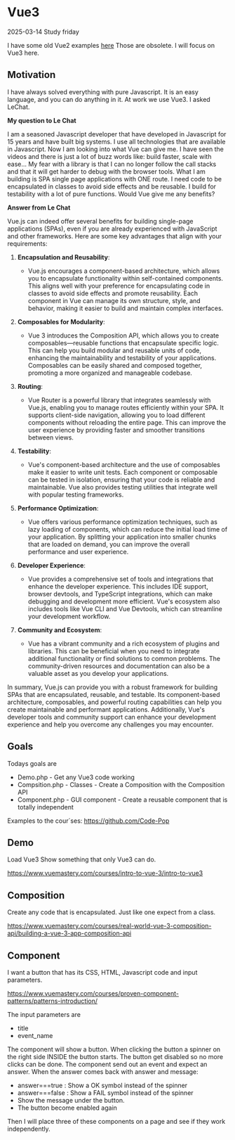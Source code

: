 # Vue3

2025-03-14 Study friday

I have some old Vue2 examples [here](https://github.com/peterlembke/vuejs-examples)
Those are obsolete. I will focus on Vue3 here.

## Motivation

I have always solved everything with pure Javascript. It is an easy language, and you can do anything in it.
At work we use Vue3. I asked LeChat.

**My question to Le Chat**

I am a seasoned Javascript developer that have developed in Javascript for 15 years and have built big systems. I use all technologies that are available in Javascript.
Now I am looking into what Vue can give me. I have seen the videos and there is just a lot of buzz words like: build faster, scale with ease...
My fear with a library is that I can no longer follow the call stacks and that it will get harder to debug with the browser tools.
What I am building is SPA single page applications with ONE route. I need code to be encapsulated in classes to avoid side effects and be reusable. I build for testability with a lot of pure functions.
Would Vue give me any benefits?

**Answer from Le Chat**

Vue.js can indeed offer several benefits for building single-page applications (SPAs), even if you are already experienced with JavaScript and other frameworks. Here are some key advantages that align with your requirements:

1. **Encapsulation and Reusability**:
    - Vue.js encourages a component-based architecture, which allows you to encapsulate functionality within self-contained components. This aligns well with your preference for encapsulating code in classes to avoid side effects and promote reusability. Each component in Vue can manage its own structure, style, and behavior, making it easier to build and maintain complex interfaces.

2. **Composables for Modularity**:
    - Vue 3 introduces the Composition API, which allows you to create composables—reusable functions that encapsulate specific logic. This can help you build modular and reusable units of code, enhancing the maintainability and testability of your applications. Composables can be easily shared and composed together, promoting a more organized and manageable codebase.

3. **Routing**:
    - Vue Router is a powerful library that integrates seamlessly with Vue.js, enabling you to manage routes efficiently within your SPA. It supports client-side navigation, allowing you to load different components without reloading the entire page. This can improve the user experience by providing faster and smoother transitions between views.

4. **Testability**:
    - Vue's component-based architecture and the use of composables make it easier to write unit tests. Each component or composable can be tested in isolation, ensuring that your code is reliable and maintainable. Vue also provides testing utilities that integrate well with popular testing frameworks.

5. **Performance Optimization**:
    - Vue offers various performance optimization techniques, such as lazy loading of components, which can reduce the initial load time of your application. By splitting your application into smaller chunks that are loaded on demand, you can improve the overall performance and user experience.

6. **Developer Experience**:
    - Vue provides a comprehensive set of tools and integrations that enhance the developer experience. This includes IDE support, browser devtools, and TypeScript integrations, which can make debugging and development more efficient. Vue's ecosystem also includes tools like Vue CLI and Vue Devtools, which can streamline your development workflow.

7. **Community and Ecosystem**:
    - Vue has a vibrant community and a rich ecosystem of plugins and libraries. This can be beneficial when you need to integrate additional functionality or find solutions to common problems. The community-driven resources and documentation can also be a valuable asset as you develop your applications.

In summary, Vue.js can provide you with a robust framework for building SPAs that are encapsulated, reusable, and testable. Its component-based architecture, composables, and powerful routing capabilities can help you create maintainable and performant applications. Additionally, Vue's developer tools and community support can enhance your development experience and help you overcome any challenges you may encounter.

## Goals

Todays goals are

* Demo.php - Get any Vue3 code working
* Compsition.php - Classes - Create a Composition with the Composition API
* Component.php - GUI component - Create a reusable component that is totally independent

Examples to the cour´ses: https://github.com/Code-Pop

## Demo

Load Vue3
Show something that only Vue3 can do.

https://www.vuemastery.com/courses/intro-to-vue-3/intro-to-vue3

## Composition

Create any code that is encapsulated. Just like one expect from a class.

https://www.vuemastery.com/courses/real-world-vue-3-composition-api/building-a-vue-3-app-composition-api

## Component

I want a button that has its CSS, HTML, Javascript code and input parameters.

https://www.vuemastery.com/courses/proven-component-patterns/patterns-introduction/

The input parameters are

* title
* event_name

The component will show a button.
When clicking the button a spinner on the right side INSIDE the button starts.
The button get disabled so no more clicks can be done.
The component send out an event and expect an answer.
When the answer comes back with answer and message:
* answer===true : Show a OK symbol instead of the spinner
* answer===false : Show a FAIL symbol instead of the spinner
* Show the message under the button.
* The button become enabled again

Then I will place three of these components on a page and see if they work independently.